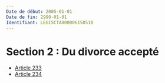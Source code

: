 ```yaml
---
Date de début: 2005-01-01
Date de fin: 2999-01-01
Identifiant: LEGISCTA000006150518
---
```


<h1>Section 2 : Du divorce accepté</h1>

- [Article 233](article_233.md)
- [Article 234](article_234.md)
